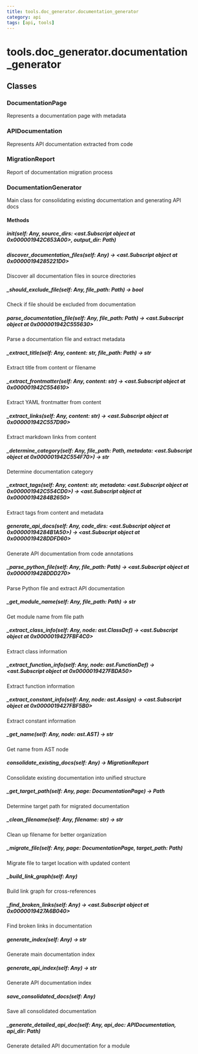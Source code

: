 ```yaml
---
title: tools.doc_generator.documentation_generator
category: api
tags: [api, tools]
---
```


# tools.doc_generator.documentation_generator



## Classes

### DocumentationPage

Represents a documentation page with metadata

### APIDocumentation

Represents API documentation extracted from code

### MigrationReport

Report of documentation migration process

### DocumentationGenerator

Main class for consolidating existing documentation and generating API docs

#### Methods

##### __init__(self: Any, source_dirs: <ast.Subscript object at 0x000001942C653A00>, output_dir: Path)



##### discover_documentation_files(self: Any) -> <ast.Subscript object at 0x00000194285221D0>

Discover all documentation files in source directories

##### _should_exclude_file(self: Any, file_path: Path) -> bool

Check if file should be excluded from documentation

##### parse_documentation_file(self: Any, file_path: Path) -> <ast.Subscript object at 0x000001942C555630>

Parse a documentation file and extract metadata

##### _extract_title(self: Any, content: str, file_path: Path) -> str

Extract title from content or filename

##### _extract_frontmatter(self: Any, content: str) -> <ast.Subscript object at 0x000001942C554610>

Extract YAML frontmatter from content

##### _extract_links(self: Any, content: str) -> <ast.Subscript object at 0x000001942C557D90>

Extract markdown links from content

##### _determine_category(self: Any, file_path: Path, metadata: <ast.Subscript object at 0x000001942C554F70>) -> str

Determine documentation category

##### _extract_tags(self: Any, content: str, metadata: <ast.Subscript object at 0x000001942C554CD0>) -> <ast.Subscript object at 0x00000194284B2650>

Extract tags from content and metadata

##### generate_api_docs(self: Any, code_dirs: <ast.Subscript object at 0x00000194284B1A50>) -> <ast.Subscript object at 0x0000019428DDFD60>

Generate API documentation from code annotations

##### _parse_python_file(self: Any, file_path: Path) -> <ast.Subscript object at 0x0000019428DDD270>

Parse Python file and extract API documentation

##### _get_module_name(self: Any, file_path: Path) -> str

Get module name from file path

##### _extract_class_info(self: Any, node: ast.ClassDef) -> <ast.Subscript object at 0x0000019427FBF4C0>

Extract class information

##### _extract_function_info(self: Any, node: ast.FunctionDef) -> <ast.Subscript object at 0x0000019427FBDA50>

Extract function information

##### _extract_constant_info(self: Any, node: ast.Assign) -> <ast.Subscript object at 0x0000019427FBF5B0>

Extract constant information

##### _get_name(self: Any, node: ast.AST) -> str

Get name from AST node

##### consolidate_existing_docs(self: Any) -> MigrationReport

Consolidate existing documentation into unified structure

##### _get_target_path(self: Any, page: DocumentationPage) -> Path

Determine target path for migrated documentation

##### _clean_filename(self: Any, filename: str) -> str

Clean up filename for better organization

##### _migrate_file(self: Any, page: DocumentationPage, target_path: Path)

Migrate file to target location with updated content

##### _build_link_graph(self: Any)

Build link graph for cross-references

##### _find_broken_links(self: Any) -> <ast.Subscript object at 0x0000019427A6B040>

Find broken links in documentation

##### generate_index(self: Any) -> str

Generate main documentation index

##### generate_api_index(self: Any) -> str

Generate API documentation index

##### save_consolidated_docs(self: Any)

Save all consolidated documentation

##### _generate_detailed_api_doc(self: Any, api_doc: APIDocumentation, api_dir: Path)

Generate detailed API documentation for a module

